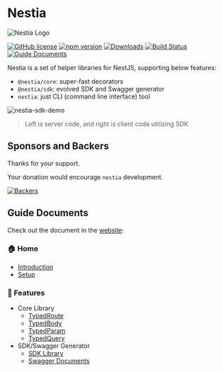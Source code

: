 # Nestia
![Nestia Logo](https://nestia.io/logo.jpg)

[![GitHub license](https://img.shields.io/badge/license-MIT-blue.svg)](https://github.com/samchon/nestia/blob/master/LICENSE)
[![npm version](https://img.shields.io/npm/v/@nestia/core.svg)](https://www.npmjs.com/package/@nestia/core)
[![Downloads](https://img.shields.io/npm/dm/nestia.svg)](https://www.npmjs.com/package/nestia)
[![Build Status](https://github.com/samchon/nestia/workflows/build/badge.svg)](https://github.com/samchon/nestia/actions?query=workflow%3Abuild)
[![Guide Documents](https://img.shields.io/badge/guide-documents-forestgreen)](https://nestia.io/docs/)

Nestia is a set of helper libraries for NestJS, supporting below features:

  - `@nestia/core`: super-fast decorators
  - `@nestia/sdk`: evolved SDK and Swagger generator
  - `nestia`: just CLI (command line interface) tool

![nestia-sdk-demo](https://user-images.githubusercontent.com/13158709/215004990-368c589d-7101-404e-b81b-fbc936382f05.gif)

> Left is server code, and right is client code utilizing SDK




## Sponsors and Backers
Thanks for your support.

Your donation would encourage `nestia` development.

[![Backers](https://opencollective.com/nestia/backers.svg?avatarHeight=75&width=600)](https://opencollective.com/nestia)




## Guide Documents
Check out the document in the [website](https://nestia.io/docs/):

### 🏠 Home
  - [Introduction](https://nestia.io/docs/)
  - [Setup](https://nestia.io/docs/setup/)

### 📖 Features
  - Core Library
    - [TypedRoute](https://nestia.io/docs/core/TypedRoute/)
    - [TypedBody](https://nestia.io/docs/core/TypedBody/)
    - [TypedParam](https://nestia.io/docs/core/TypedParam/)
    - [TypedQuery](https://nestia.io/docs/core/TypedRoute/)
  - SDK/Swagger Generator
    - [SDK Library](https://nestia.io/docs/sdk/sdk/)
    - [Swagger Documents](https://nestia.io/docs/sdk/swagger/)